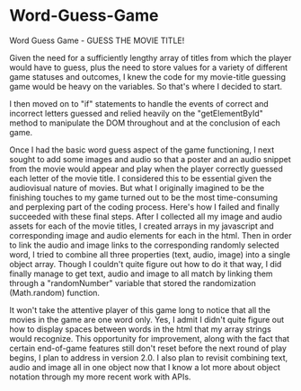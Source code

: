 # Word-Guess-Game
Word Guess Game - GUESS THE MOVIE TITLE!

Given the need for a sufficiently lengthy array of titles from which the player would have to guess, plus the need to store values for a variety of different game statuses and outcomes, I knew the code for my movie-title guessing game would be heavy on the variables. So that's where I decided to start. 

I then moved on to "if" statements to handle the events of correct and incorrect letters guessed and relied heavily on the "getElementById" method to manipulate the DOM throughout and at the conclusion of each game. 

Once I had the basic word guess aspect of the game functioning, I next sought to add some images and audio so that a poster and an audio snippet from the movie would appear and play when the player correctly guessed each letter of the movie title. I considered this to be essential given the audiovisual nature of movies. But what I originally imagined to be the finishing touches to my game turned out to be the most time-consuming and perplexing part of the coding process. Here's how I failed and finally succeeded with these final steps. After I collected all my image and audio assets for each of the movie titles, I created arrays in my javascript and corresponding image and audio elements for each in the html. Then in order to link the audio and image links to the corresponding randomly selected word, I tried to combine all three properties (text, audio, image) into a single object array. Though I couldn't quite figure out how to do it that way, I did finally manage to get text, audio and image to all match by linking them through a "randomNumber" variable that stored the randomization (Math.random) function. 

It won't take the attentive player of this game long to notice that all the movies in the game are one word only. Yes, I admit I didn't quite figure out how to display spaces between words in the html that my array strings would recognize. This opportunity for improvement, along with the fact that certain end-of-game features still don't reset before the next round of play begins, I plan to address in version 2.0. I also plan to revisit combining text, audio and image all in one object now that I know a lot more about object notation through my more recent work with APIs. 
